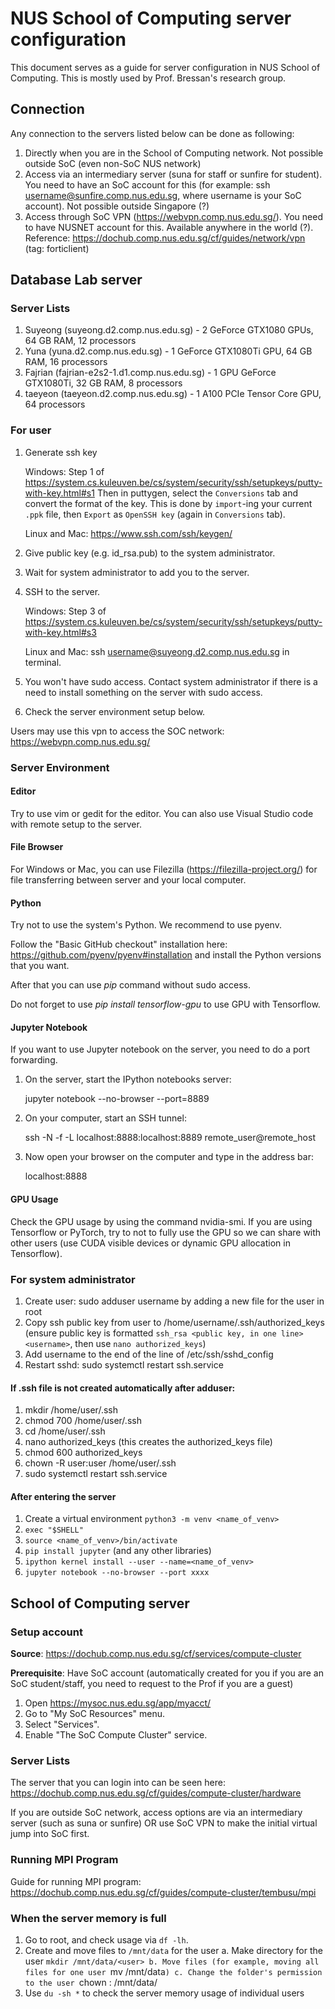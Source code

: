 # NUS School of Computing server configuration
This document serves as a guide for server configuration in NUS School of Computing. This is mostly used by Prof. Bressan's research group.

Connection
--------
Any connection to the servers listed below can be done as following:
1. Directly when you are in the School of Computing network. Not possible outside SoC (even non-SoC NUS network) 
2. Access via an intermediary server (suna for staff or sunfire for student). You need to have an SoC account for this (for example: ssh username@sunfire.comp.nus.edu.sg, where username is your SoC account). Not possible outside Singapore (?) 
3. Access through SoC VPN (https://webvpn.comp.nus.edu.sg/). You need to have NUSNET account for this. Available anywhere in the world (?). Reference: https://dochub.comp.nus.edu.sg/cf/guides/network/vpn (tag: forticlient)

Database Lab server
--------
### Server Lists
1. Suyeong (suyeong.d2.comp.nus.edu.sg) - 2 GeForce GTX1080 GPUs, 64 GB RAM, 12 processors 
2. Yuna (yuna.d2.comp.nus.edu.sg) - 1 GeForce GTX1080Ti GPU, 64 GB RAM, 16 processors
3. Fajrian (fajrian-e2s2-1.d1.comp.nus.edu.sg) - 1 GPU GeForce GTX1080Ti, 32 GB RAM, 8 processors
4. taeyeon (taeyeon.d2.comp.nus.edu.sg) - 1 A100 PCIe Tensor Core GPU, 64 processors

### For user
1. Generate ssh key

   Windows: Step 1 of https://system.cs.kuleuven.be/cs/system/security/ssh/setupkeys/putty-with-key.html#s1
   Then in puttygen, select the ```Conversions``` tab and convert the format of the key. This is done by ```import```-ing your current ```.ppk``` file, then ```Export``` as ```OpenSSH key``` (again in ```Conversions``` tab).

   
   Linux and Mac: https://www.ssh.com/ssh/keygen/
   
2. Give public key (e.g. id_rsa.pub) to the system administrator.
3. Wait for system administrator to add you to the server.
3. SSH to the server.

   Windows: Step 3 of https://system.cs.kuleuven.be/cs/system/security/ssh/setupkeys/putty-with-key.html#s3
   
   Linux and Mac: ssh username@suyeong.d2.comp.nus.edu.sg in terminal.
   
4. You won't have sudo access. Contact system administrator if there is a need to install something on the server with sudo access.
5. Check the server environment setup below.

Users may use this vpn to access the SOC network: https://webvpn.comp.nus.edu.sg/

### Server Environment

#### Editor
Try to use vim or gedit for the editor. You can also use Visual Studio code with remote setup to the server.

#### File Browser
For Windows or Mac, you can use Filezilla (https://filezilla-project.org/) for file transferring between server and your local computer.

#### Python
Try not to use the system's Python. We recommend to use pyenv.

Follow the "Basic GitHub checkout" installation here: https://github.com/pyenv/pyenv#installation and install the Python versions that you want. 

After that you can use *pip* command without sudo access. 

Do not forget to use *pip install tensorflow-gpu* to use GPU with Tensorflow.

#### Jupyter Notebook
If you want to use Jupyter notebook on the server, you need to do a port forwarding.

1. On the server, start the IPython notebooks server:

   jupyter notebook --no-browser --port=8889

2. On your computer, start an SSH tunnel:

   ssh -N -f -L localhost:8888:localhost:8889 remote_user@remote_host

3. Now open your browser on the computer and type in the address bar:

   localhost:8888

#### GPU Usage
Check the GPU usage by using the command nvidia-smi.
If you are using Tensorflow or PyTorch, try to not to fully use the GPU so we can share with other users (use CUDA visible devices or dynamic GPU allocation in Tensorflow).

### For system administrator
1. Create user: sudo adduser username by adding a new file for the user in root
2. Copy ssh public key from user to /home/username/.ssh/authorized_keys (ensure public key is formatted ```ssh_rsa <public key, in one line> <username>```, then use ```nano authorized_keys```)
3. Add username to the end of the line of /etc/ssh/sshd_config 
4. Restart sshd: sudo systemctl restart ssh.service

#### If .ssh file is not created automatically after adduser:
1. mkdir /home/user/.ssh
2. chmod 700 /home/user/.ssh
3. cd /home/user/.ssh
4. nano authorized_keys (this creates the authorized_keys file)
5. chmod 600 authorized_keys
6. chown -R user:user /home/user/.ssh
7. sudo systemctl restart ssh.service

#### After entering the server
1. Create a virtual environment ```python3 -m venv <name_of_venv>```
2. ```exec "$SHELL"```
3. ```source <name_of_venv>/bin/activate```
4. ```pip install jupyter``` (and any other libraries)
5. ```ipython kernel install --user --name=<name_of_venv>```
6. ```jupyter notebook --no-browser --port xxxx```


School of Computing server
--------

### Setup account
<b>Source</b>: https://dochub.comp.nus.edu.sg/cf/services/compute-cluster

<b>Prerequisite</b>: Have SoC account (automatically created for you if you are an SoC student/staff, you need to request to the Prof if you are a guest)

1. Open https://mysoc.nus.edu.sg/app/myacct/
2. Go to "My SoC Resources" menu.
3. Select "Services".
4. Enable "The SoC Compute Cluster" service.

### Server Lists
The server that you can login into can be seen here: https://dochub.comp.nus.edu.sg/cf/guides/compute-cluster/hardware

If you are outside SoC network, access options are via an intermediary server (such as suna or sunfire) OR use SoC VPN to make the initial virtual jump into SoC first.

### Running MPI Program
Guide for running MPI program: https://dochub.comp.nus.edu.sg/cf/guides/compute-cluster/tembusu/mpi

### When the server memory is full
1. Go to root, and check usage via ```df -lh```.
2. Create and move files to ```/mnt/data``` for the user
a. Make directory for the user ```mkdir /mnt/data/<user>
b. Move files (for example, moving all files for one user ```mv <user> /mnt/data```)
c. Change the folder's permission to the user ```chown <user>:<user> /mnt/data/<user>
4. Use ```du -sh *``` to check the server memory usage of individual users


